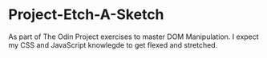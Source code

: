 # Project-Etch-A-Sketch
As part of The Odin Project exercises to master DOM Manipulation.
I expect my CSS and JavaScript knowlegde to get flexed and stretched.
